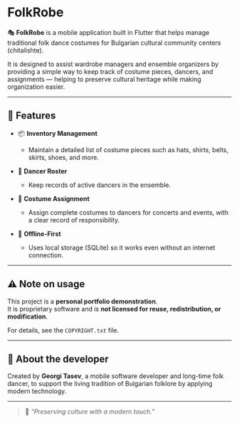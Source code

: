 # FolkRobe

🎭 **FolkRobe** is a mobile application built in Flutter that helps manage traditional folk dance costumes for Bulgarian cultural community centers (chitalishte).

It is designed to assist wardrobe managers and ensemble organizers by providing a simple way to keep track of costume pieces, dancers, and assignments — helping to preserve cultural heritage while making organization easier.

---

## 📱 Features

- 📦 **Inventory Management**
  - Maintain a detailed list of costume pieces such as hats, shirts, belts, skirts, shoes, and more.
  
- 🕺 **Dancer Roster**
  - Keep records of active dancers in the ensemble.

- 🔗 **Costume Assignment**
  - Assign complete costumes to dancers for concerts and events, with a clear record of responsibility.

- 💾 **Offline-First**
  - Uses local storage (SQLite) so it works even without an internet connection.

---

## ⚠️ Note on usage

This project is a **personal portfolio demonstration**.  
It is proprietary software and is **not licensed for reuse, redistribution, or modification**.

For details, see the `COPYRIGHT.txt` file.

---

## 🙌 About the developer

Created by **Georgi Tasev**, a mobile software developer and long-time folk dancer, to support the living tradition of Bulgarian folklore by applying modern technology.

---

> 💬 *“Preserving culture with a modern touch.”*